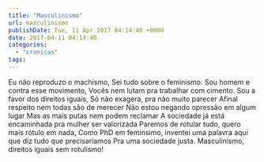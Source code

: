 ```yaml
---
title: "Masculinismo"
url: masculinismo
publishDate: Tue, 11 Apr 2017 04:14:40 +0000
date: 2017-04-11 04:14:40
categories: 
  - "cronicas"
tags: 
---
```

Eu não reproduzo o machismo,
Sei tudo sobre o feminismo.
Sou homem e contra esse movimento,
Vocês nem lutam pra trabalhar com cimento.
Sou a favor dos direitos iguais,
Só não exagera, pra não muito parecer
Afinal respeito nem todas são de merecer
Não estou negando opressão em algum lugar
Mas as mais putas nem podem reclamar
A sociedade já está encaminhada pra mulher ser valorizada
Paremos de rotular tudo, quero mais rótulo em nada,
Como PhD em feminsimo,
inventei uma palavra aqui que diz tudo que precisariamos
Pra uma sociedade justa.
Masculinismo, direitos iguais sem rotulismo!
